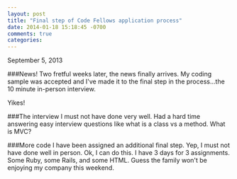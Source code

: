 ```yaml
---
layout: post
title: "Final step of Code Fellows application process"
date: 2014-01-18 15:18:45 -0700
comments: true
categories:
---
```

September 5, 2013

###News!
Two fretful weeks later, the news finally arrives.  My coding sample was accepted and I've made it to the final step in the process...the 10 minute in-person interview.

Yikes!

###The interview
I must not have done very well.  Had a hard time answering easy interview questions like what is a class vs a method.  What is MVC?

###More code
I have been assigned an additional final step.  Yep, I must not have done well in person.  Ok, I can do this.  I have 3 days for 3 assignments.  Some Ruby, some Rails, and some HTML.  Guess the family won't be enjoying my company this weekend.

